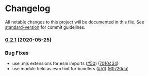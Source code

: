 # Changelog

All notable changes to this project will be documented in this file. See [standard-version](https://github.com/conventional-changelog/standard-version) for commit guidelines.

### [0.2.1](https://github.com/wowserhq/math/compare/v0.2.0...v0.2.1) (2020-05-25)


### Bug Fixes

* use .mjs extensions for esm imports ([#50](https://github.com/wowserhq/math/issues/50)) ([7010434](https://github.com/wowserhq/math/commit/7010434b796e683e5529fe424880e45951c73ba7))
* use module field as esm hint for bundlers ([#51](https://github.com/wowserhq/math/issues/51)) ([60720da](https://github.com/wowserhq/math/commit/60720da7dcbc04096285c59e75aed6a5c525996a))
